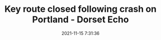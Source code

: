---
"title": "Key route closed following crash on Portland - Dorset Echo"
"date": "2021-11-15 7:31:36"
"feed_name": "GOOGLENEWSINDUSTRIAL"
"feed_website": "https://news.google.com/search?q=industrial%2Bincident&hl=en-US&gl=US&ceid=US:en"
"feed_rss": "https://news.google.com/rss/search?q=industrial%2Bincident&hl=en-US&gl=US&ceid=US:en"
"link": "https://www.dorsetecho.co.uk/news/19716694.key-route-closed-following-crash-portland/"
"source": "{'href': 'https://www.dorsetecho.co.uk', 'title': 'Dorset Echo'}"
"file": "_posts/2021-1-1-f34e91abfa094dfa65deb27b392ce43a58b26d37.md"
"accident": "0"
"drilling": "0"
"dead": "0"
"injured": "0"
"arrested": "0"
"place": "unknown place"
"where": "unknown site"
"causes": "unknown"
"place_uri": "unknown place"
---